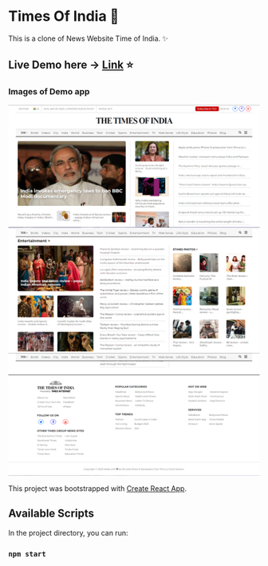 # Times Of India :tada:

This is a clone of News Website Time of India. :sparkles:

## Live Demo here -> [Link](https://times-of-india-venustokyo.netlify.app/) :star:

### Images of Demo app
![Capture1](https://raw.githubusercontent.com/VenusTokyo/Times-Of-India/main/src/assets/capture1.PNG)
![Capture2](https://raw.githubusercontent.com/VenusTokyo/Times-Of-India/main/src/assets/Capture2.PNG)
![Capture3](https://raw.githubusercontent.com/VenusTokyo/Times-Of-India/main/src/assets/Capture3.PNG)

This project was bootstrapped with [Create React App](https://github.com/facebook/create-react-app).

## Available Scripts

In the project directory, you can run:

### `npm start`
